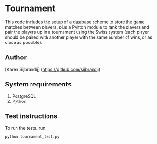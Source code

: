 # Tournament
This code includes the setup of a database scheme to store the game matches between players, plus a Pyhton module to rank the players and pair the players up in a tournament using the Swiss system (each player should be paired with another player with the same number of wins, or as close as possible).

## Author
[Karen Sijbrandij] (https://github.com/sijbrandij)

## System requirements
1. PostgreSQL
2. Python

## Test instructions
To run the tests, run
```
python tournament_test.py
```
